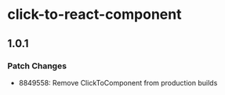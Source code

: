 # click-to-react-component

## 1.0.1

### Patch Changes

- 8849558: Remove ClickToComponent from production builds
